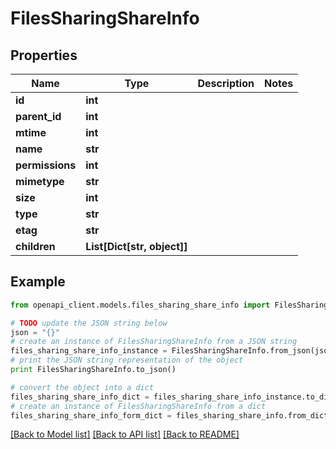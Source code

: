 # FilesSharingShareInfo


## Properties
Name | Type | Description | Notes
------------ | ------------- | ------------- | -------------
**id** | **int** |  | 
**parent_id** | **int** |  | 
**mtime** | **int** |  | 
**name** | **str** |  | 
**permissions** | **int** |  | 
**mimetype** | **str** |  | 
**size** | **int** |  | 
**type** | **str** |  | 
**etag** | **str** |  | 
**children** | **List[Dict[str, object]]** |  | 

## Example

```python
from openapi_client.models.files_sharing_share_info import FilesSharingShareInfo

# TODO update the JSON string below
json = "{}"
# create an instance of FilesSharingShareInfo from a JSON string
files_sharing_share_info_instance = FilesSharingShareInfo.from_json(json)
# print the JSON string representation of the object
print FilesSharingShareInfo.to_json()

# convert the object into a dict
files_sharing_share_info_dict = files_sharing_share_info_instance.to_dict()
# create an instance of FilesSharingShareInfo from a dict
files_sharing_share_info_form_dict = files_sharing_share_info.from_dict(files_sharing_share_info_dict)
```
[[Back to Model list]](../README.md#documentation-for-models) [[Back to API list]](../README.md#documentation-for-api-endpoints) [[Back to README]](../README.md)


